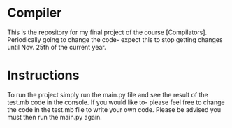 # Compiler
This is the repository for my final project of the course [Compilators]. Periodically going to change the code- expect this to stop getting changes until Nov. 25th of the current year.

# Instructions
To run the project simply run the main.py file and see the result of the test.mb code in the console. If you would like to- please feel free to change the code in the test.mb file to write your own code. Please be advised you must then run the main.py again.
